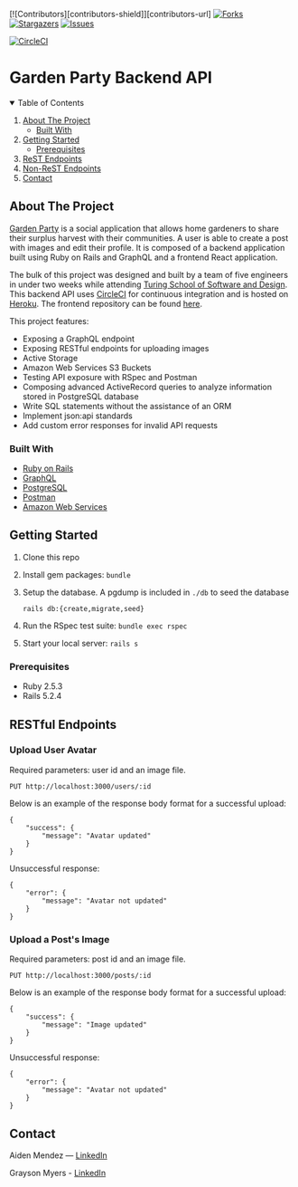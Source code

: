 <!-- PROJECT SHIELDS -->
<!--
*** I'm using markdown "reference style" links for readability.
*** Reference links are enclosed in brackets [ ] instead of parentheses ( ).
*** See the bottom of this document for the declaration of the reference variables
*** for contributors-url, forks-url, etc. This is an optional, concise syntax you may use.
*** https://www.markdownguide.org/basic-syntax/#reference-style-links
-->
[![Contributors][contributors-shield]][contributors-url]
[![Forks][forks-shield]][forks-url]
[![Stargazers][stars-shield]][stars-url]
[![Issues][issues-shield]][issues-url]

[![CircleCI][circleci-shield]][circleci-url]

# Garden Party Backend API

<!-- TABLE OF CONTENTS -->
<details open="open">
  <summary>Table of Contents</summary>
  <ol>
    <li>
      <a href="#about-the-project">About The Project</a>
      <ul>
        <li><a href="#built-with">Built With</a></li>
      </ul>
    </li>
    <li>
      <a href="#getting-started">Getting Started</a>
      <ul>
        <li><a href="#prerequisites">Prerequisites</a></li>
      </ul>
    </li>
    <li><a href="#rest-endpoints">ReST Endpoints</a></li>
    <li><a href="#non-rest-endpoints">Non-ReST Endpoints</a></li>
    <li><a href="#contact">Contact</a></li>
  </ol>
</details>


<!-- ABOUT THE PROJECT -->
## About The Project

[Garden Party](https://frontend-ui-gardenparty.vercel.app/) is a social application that allows home gardeners to share their surplus harvest with their communities. A user is able to create a post with images and edit their profile. It is composed of a backend application built using Ruby on Rails and GraphQL and a frontend React application.

The bulk of this project was designed and built by a team of five engineers in under two weeks while attending [Turing School of Software and Design](https://turing.io). This backend API uses [CircleCI](https://circleci.com) for continuous integration and is hosted on [Heroku](https://garden-party-veg.herokuapp.com). The frontend repository can be found [here](https://github.com/veg-share/frontend-ui). 



This project features:

* Exposing a GraphQL endpoint
* Exposing RESTful endpoints for uploading images
* Active Storage 
* Amazon Web Services S3 Buckets
* Testing API exposure with RSpec and Postman
* Composing advanced ActiveRecord queries to analyze information stored in PostgreSQL database
* Write SQL statements without the assistance of an ORM
* Implement json:api standards
* Add custom error responses for invalid API requests


### Built With

* [Ruby on Rails](https://rubyonrails.org/)
* [GraphQL](https://graphql.org/)
* [PostgreSQL](https://www.postgresql.org/)
* [Postman](https://www.postman.com/)
* [Amazon Web Services](https://aws.amazon.com/)

<!-- GETTING STARTED -->
## Getting Started

1. Clone this repo
2. Install gem packages: `bundle`
3. Setup the database. A pgdump is included in `./db` to seed the database

    `rails db:{create,migrate,seed}`
    
4. Run the RSpec test suite: `bundle exec rspec`
5. Start your local server: `rails s`

### Prerequisites

* Ruby 2.5.3
* Rails 5.2.4

<!-- USAGE EXAMPLES -->
## RESTful Endpoints

### Upload User Avatar
Required parameters: user id and an image file.

```
PUT http://localhost:3000/users/:id
```

Below is an example of the response body format for a successful upload:
```
{
    "success": {
        "message": "Avatar updated"
    }
}
```
Unsuccessful response:
```
{
    "error": {
        "message": "Avatar not updated"
    }
}
```

### Upload a Post's Image
Required parameters: post id and an image file.

```
PUT http://localhost:3000/posts/:id
```

Below is an example of the response body format for a successful upload:
```
{
    "success": {
        "message": "Image updated"
    }
}
```
Unsuccessful response:
```
{
    "error": {
        "message": "Avatar not updated"
    }
}
```


<!-- CONTACT -->
## Contact

Aiden Mendez — [LinkedIn](https://linkedin.com/in/aidenmendez)

Grayson Myers - [LinkedIn](https://www.linkedin.com/in/grayson-myers-285926165/)

<!-- MARKDOWN LINKS & IMAGES -->
<!-- https://www.markdownguide.org/basic-syntax/#reference-style-links -->
[linkedin-url]: https://linkedin.com/in/aiden-mendez
[circleci-shield]: https://circleci.com/gh/veg-share/backend-api.svg?style=svg
[circleci-url]: https://app.circleci.com/pipelines/github/veg-share/backend-api

[forks-shield]: https://img.shields.io/github/forks/veg-share/backend-api.svg?style=for-the-badge
[forks-url]: https://github.com/veg-share/backend-api/network/members
[stars-shield]: https://img.shields.io/github/stars/veg-share/backend-api.svg?style=for-the-badge
[stars-url]: https://github.com/veg-share/backend-api/stargazers
[issues-shield]: https://img.shields.io/github/issues/veg-share/backend-api.svg?style=for-the-badge
[issues-url]: https://github.com/veg-share/backend-api/issues
